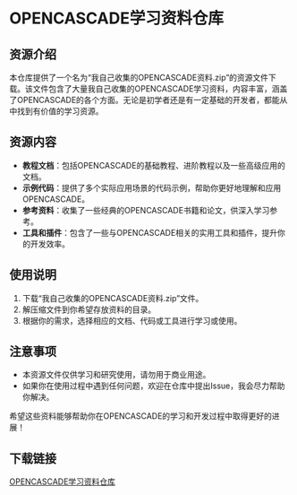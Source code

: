 # OPENCASCADE学习资料仓库

## 资源介绍

本仓库提供了一个名为“我自己收集的OPENCASCADE资料.zip”的资源文件下载。该文件包含了大量我自己收集的OPENCASCADE学习资料，内容丰富，涵盖了OPENCASCADE的各个方面。无论是初学者还是有一定基础的开发者，都能从中找到有价值的学习资源。

## 资源内容

- **教程文档**：包括OPENCASCADE的基础教程、进阶教程以及一些高级应用的文档。
- **示例代码**：提供了多个实际应用场景的代码示例，帮助你更好地理解和应用OPENCASCADE。
- **参考资料**：收集了一些经典的OPENCASCADE书籍和论文，供深入学习参考。
- **工具和插件**：包含了一些与OPENCASCADE相关的实用工具和插件，提升你的开发效率。

## 使用说明

1. 下载“我自己收集的OPENCASCADE资料.zip”文件。
2. 解压缩文件到你希望存放资料的目录。
3. 根据你的需求，选择相应的文档、代码或工具进行学习或使用。

## 注意事项

- 本资源文件仅供学习和研究使用，请勿用于商业用途。
- 如果你在使用过程中遇到任何问题，欢迎在仓库中提出Issue，我会尽力帮助你解决。

希望这些资料能够帮助你在OPENCASCADE的学习和开发过程中取得更好的进展！

## 下载链接

[OPENCASCADE学习资料仓库](https://pan.quark.cn/s/aa8cb916f0d5)